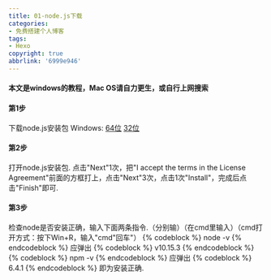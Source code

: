 ```yaml
---
title: 01-node.js下载
categories: 
- 免费搭建个人博客
tags: 
- Hexo
copyright: true
abbrlink: '6999e946'
---
```

#### 本文是windows的教程，Mac OS请自力更生，或自行上网搜索
#### 第1步
下载node.js安装包
Windows:  [64位](https://npm.taobao.org/mirrors/node/v10.15.3/node-v10.15.3-x64.msi)      [32位](https://npm.taobao.org/mirrors/node/v10.15.3/node-v10.15.3-x86.msi)
#### 第2步
打开node.js安装包. 点击"Next"1次，把"I accept the terms in the License Agreement"前面的方框打上，点击"Next"3次，点击1次"Install"，完成后点击"Finish"即可.
<!-- more -->
#### 第3步
检查node是否安装正确，输入下面两条指令.（分别输）（在cmd里输入）（cmd打开方式：按下Win+R，输入"cmd"回车"）
{% codeblock %}
node -v
{% endcodeblock %}
应弹出
{% codeblock %}
v10.15.3
{% endcodeblock %}
{% codeblock %}
npm -v
{% endcodeblock %}
应弹出
{% codeblock %}
6.4.1
{% endcodeblock %}
即为安装正确.
